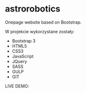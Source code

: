 # astrorobotics
Onepage website based on Bootstrap.

W projekcie wykorzystane zostały:
- Bootstrap 3
- HTML5
- CSS3
- JavaScript
- JQuery
- SASS
- GULP
- GIT


LIVE DEMO: 
